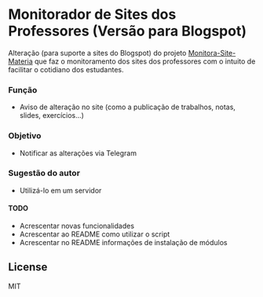 # Monitorador de Sites dos Professores (Versão para Blogspot)

Alteração (para suporte a sites do Blogspot) do projeto [Monitora-Site-Materia](https://github.com/gav1ao/Monitora-Site-Materia) que faz o monitoramento dos sites dos professores com o intuito de facilitar o cotidiano dos estudantes.

### Função
- Aviso de alteração no site (como a publicação de trabalhos, notas, slides, exercícios...)

### Objetivo
- Notificar as alterações via Telegram

### Sugestão do autor
- Utilizá-lo em um servidor
 
#### TODO
- Acrescentar novas funcionalidades
- Acrescentar ao README como utilizar o script
- Acrescentar no README informações de instalação de módulos


License
----

MIT
